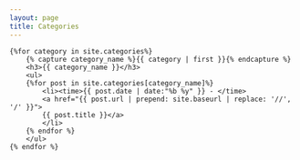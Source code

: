 ```yaml
---
layout: page
title: Categories
---
```


<section>

    {%for category in site.categories%}
        {% capture category_name %}{{ category | first }}{% endcapture %}
        <h3>{{ category_name }}</h3>
		<ul>	
		{%for post in site.categories[category_name]%}
			<li><time>{{ post.date | date:"%b %y" }} - </time>
			<a href="{{ post.url | prepend: site.baseurl | replace: '//', '/' }}">
            {{ post.title }}</a>
			</li>
		{% endfor %}
		</ul>
    {% endfor %}

</section>
